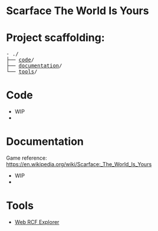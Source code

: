 # Scarface The World Is Yours

<p align="center">
  <!--img width="460" height="300" src="https://user-images.githubusercontent.com/44430306/169044742-49f5a400-72fd-405e-8adf-aa647d9f0db8.png"-->
</p>

<!--hr-->

<h1>Project scaffolding:</h1>

<pre>
- ./
├── <a href="#code">code</a>/
├── <a href="#documentation">documentation</a>/
└── <a href="#tools">tools</a>/
</pre>

# Code
- WIP
- 
# Documentation
Game reference: https://en.wikipedia.org/wiki/Scarface:_The_World_Is_Yours
- WIP
- 
# Tools
- <a href="https://1h3a3x7.github.io/scarface/tools/web-rcf-explorer/ui.html">Web RCF Explorer</a>
